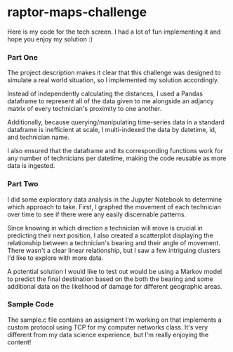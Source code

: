 # raptor-maps-challenge

Here is my code for the tech screen. I had a lot of fun implementing it and hope you enjoy my solution :)

### Part One

The project description makes it clear that this challenge was designed to simulate a real world situation, so I implemented my solution accordingly.

Instead of independently calculating the distances, I used a Pandas dataframe to represent all of the data given to me alongside an adjancy matrix of every technician's proximity to one another. 

Additionally, because querying/manipulating time-series data in a standard dataframe is inefficient at scale, I multi-indexed the data by datetime, id, and technician name. 

I also ensured that the dataframe and its corresponding functions work for any number of technicians per datetime, making the code reusable as more data is ingested.

### Part Two
I did some exploratory data analysis in the Jupyter Notebook to determine which approach to take. First, I graphed the movement of each technician over time to see if there were any easily discernable patterns. 

Since knowing in which direction a technician will move is crucial in predicting their next position, I also created a scatterplot displaying the relationship between a technician's bearing and their angle of movement. There wasn't a clear linear relationship, but I saw a few intriguing clusters I'd like to explore with more data. 

A potential solution I would like to test out would be using a Markov model to predict the final destination based on the both the bearing and some additional data on the likelihood of damage for different geographic areas.

### Sample Code
The sample.c file contains an assigment I'm working on that implements a custom protocol using TCP for my computer networks class. It's very different from my data science experience, but I'm really enjoying the content!
